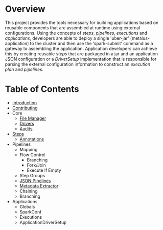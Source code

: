 # Overview
This project provides the tools necessary for building applications based on reusable components that are assembled at
runtime using external configurations. Using the concepts of *steps*, *pipelines*, *executions* and *applications*, 
developers are able to deploy a single 'uber-jar' (metalus-application) to the cluster and then use the 'spark-submit' 
command as a gateway to assembling the application. Application developers can achieve this by creating reusable *steps* 
that are packaged in a jar and an application JSON configuration or a *DriverSetup* implementation that is responsible 
for parsing the external configuration information to construct an *execution plan* and *pipelines*.

# Table of Contents
* [Introduction](introduction.md)
* [Contributing](contributions.md)
* Core
    * [File Manager](filemanager.md)
    * [Drivers](pipeline-drivers.md)
    * [Audits](executionaudits.md)
* [Steps](steps.md)
    * [Annotations](step-annotations.md)
* Pipelines
    * Mapping
    * Flow Control
        * Branching
        * Fork/Join
        * Execute If Empty
    * Step Groups
    * [JSON Pipelines](json-pipelines.md)
    * [Metadata Extractor](metadata-extractor.md)
    * Chaining
    * Branching
* Applications
    * Globals
    * SparkConf
    * Executions
    * ApplicationDriverSetup

